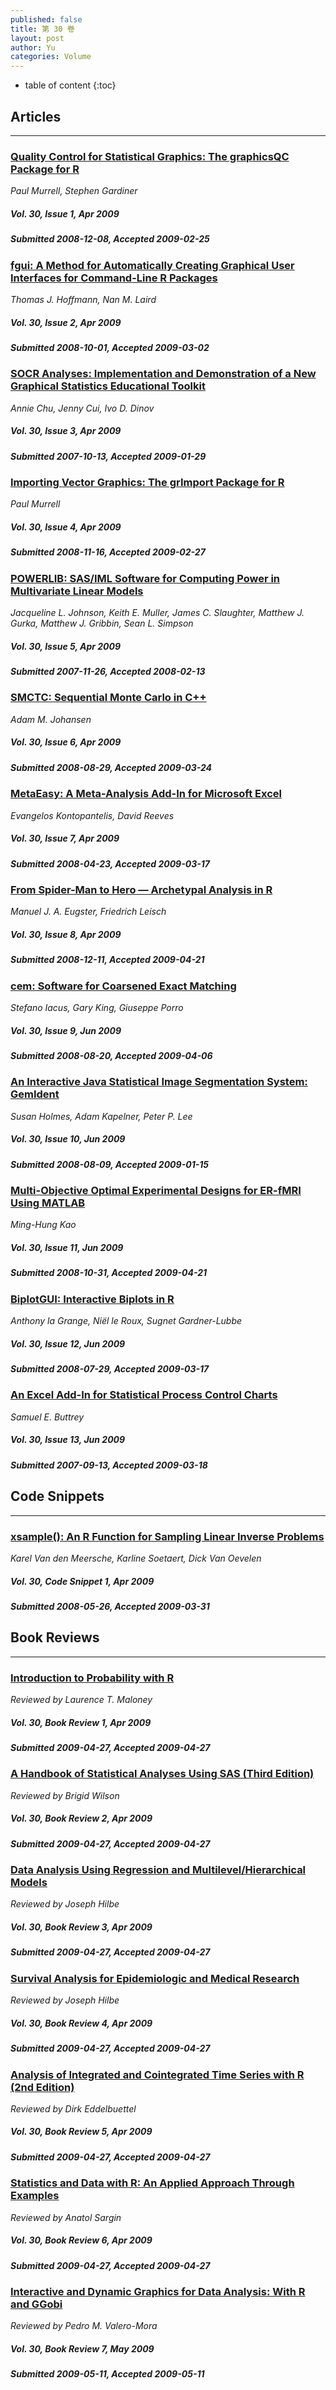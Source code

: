 ```yaml
---
published: false
title: 第 30 卷
layout: post
author: Yu
categories: Volume
---
```


* table of content
{:toc}

## Articles

***

### [Quality Control for Statistical Graphics: The graphicsQC Package for R](/jstatsoft/v30/i01.html)

*Paul Murrell, Stephen Gardiner*

##### Vol. 30, Issue 1, Apr 2009

##### Submitted 2008-12-08, Accepted 2009-02-25

### [fgui: A Method for Automatically Creating Graphical User Interfaces for Command-Line R Packages](/jstatsoft/v30/i02.html)

*Thomas J. Hoffmann, Nan M. Laird*

##### Vol. 30, Issue 2, Apr 2009

##### Submitted 2008-10-01, Accepted 2009-03-02

### [SOCR Analyses: Implementation and Demonstration of a New Graphical Statistics Educational Toolkit](/jstatsoft/v30/i03.html)

*Annie Chu, Jenny Cui, Ivo D. Dinov*

##### Vol. 30, Issue 3, Apr 2009

##### Submitted 2007-10-13, Accepted 2009-01-29

### [Importing Vector Graphics: The grImport Package for R](/jstatsoft/v30/i04.html)

*Paul Murrell*

##### Vol. 30, Issue 4, Apr 2009

##### Submitted 2008-11-16, Accepted 2009-02-27

### [POWERLIB: SAS/IML Software for Computing Power in Multivariate Linear Models](/jstatsoft/v30/i05.html)

*Jacqueline L. Johnson, Keith E. Muller, James C. Slaughter, Matthew  J.  Gurka, Matthew  J.  Gribbin, Sean L. Simpson*

##### Vol. 30, Issue 5, Apr 2009

##### Submitted 2007-11-26, Accepted 2008-02-13

### [SMCTC: Sequential Monte Carlo in C++](/jstatsoft/v30/i06.html)

*Adam M. Johansen*

##### Vol. 30, Issue 6, Apr 2009

##### Submitted 2008-08-29, Accepted 2009-03-24

### [MetaEasy: A Meta-Analysis Add-In for Microsoft Excel](/jstatsoft/v30/i07.html)

*Evangelos Kontopantelis, David Reeves*

##### Vol. 30, Issue 7, Apr 2009

##### Submitted 2008-04-23, Accepted 2009-03-17

### [From Spider-Man to Hero &mdash; Archetypal Analysis in R](/jstatsoft/v30/i08.html)

*Manuel J. A. Eugster, Friedrich Leisch*

##### Vol. 30, Issue 8, Apr 2009

##### Submitted 2008-12-11, Accepted 2009-04-21

### [cem: Software for Coarsened Exact Matching](/jstatsoft/v30/i09.html)

*Stefano Iacus, Gary King, Giuseppe  Porro*

##### Vol. 30, Issue 9, Jun 2009

##### Submitted 2008-08-20, Accepted 2009-04-06

### [An Interactive Java Statistical Image Segmentation System: GemIdent](/jstatsoft/v30/i10.html)

*Susan Holmes, Adam Kapelner, Peter P. Lee*

##### Vol. 30, Issue 10, Jun 2009

##### Submitted 2008-08-09, Accepted 2009-01-15

### [Multi-Objective Optimal Experimental Designs for ER-fMRI Using MATLAB](/jstatsoft/v30/i11.html)

*Ming-Hung Kao*

##### Vol. 30, Issue 11, Jun 2009

##### Submitted 2008-10-31, Accepted 2009-04-21

### [BiplotGUI: Interactive Biplots in R](/jstatsoft/v30/i12.html)

*Anthony la Grange, Niël le Roux, Sugnet Gardner-Lubbe*

##### Vol. 30, Issue 12, Jun 2009

##### Submitted 2008-07-29, Accepted 2009-03-17

### [An Excel Add-In for Statistical Process Control Charts](/jstatsoft/v30/i13.html)

*Samuel E. Buttrey*

##### Vol. 30, Issue 13, Jun 2009

##### Submitted 2007-09-13, Accepted 2009-03-18

## Code Snippets

***

### [xsample(): An R Function for Sampling Linear Inverse Problems](/jstatsoft/v30/c01.html)

*Karel Van den Meersche, Karline  Soetaert, Dick Van Oevelen*

##### Vol. 30, Code Snippet 1, Apr 2009

##### Submitted 2008-05-26, Accepted 2009-03-31

## Book Reviews

***

### [Introduction to Probability with R](/jstatsoft/v30/b01.html)

*Reviewed by Laurence T. Maloney*

##### Vol. 30, Book Review 1, Apr 2009

##### Submitted 2009-04-27, Accepted 2009-04-27

### [A Handbook of Statistical Analyses Using SAS (Third Edition)](/jstatsoft/v30/b02.html)

*Reviewed by Brigid  Wilson*

##### Vol. 30, Book Review 2, Apr 2009

##### Submitted 2009-04-27, Accepted 2009-04-27

### [Data Analysis Using Regression and Multilevel/Hierarchical Models](/jstatsoft/v30/b03.html)

*Reviewed by Joseph Hilbe*

##### Vol. 30, Book Review 3, Apr 2009

##### Submitted 2009-04-27, Accepted 2009-04-27

### [Survival Analysis for Epidemiologic and Medical Research](/jstatsoft/v30/b04.html)

*Reviewed by Joseph Hilbe*

##### Vol. 30, Book Review 4, Apr 2009

##### Submitted 2009-04-27, Accepted 2009-04-27

### [Analysis of Integrated and Cointegrated Time Series with R (2nd Edition)](/jstatsoft/v30/b05.html)

*Reviewed by Dirk Eddelbuettel*

##### Vol. 30, Book Review 5, Apr 2009

##### Submitted 2009-04-27, Accepted 2009-04-27

### [Statistics and Data with R: An Applied Approach Through Examples](/jstatsoft/v30/b06.html)

*Reviewed by Anatol Sargin*

##### Vol. 30, Book Review 6, Apr 2009

##### Submitted 2009-04-27, Accepted 2009-04-27

### [Interactive and Dynamic Graphics for Data Analysis: With R and GGobi](/jstatsoft/v30/b07.html)

*Reviewed by Pedro M. Valero-Mora*

##### Vol. 30, Book Review 7, May 2009

##### Submitted 2009-05-11, Accepted 2009-05-11

